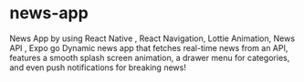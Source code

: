 # news-app
News App by using React Native , React Navigation, Lottie Animation, News API , Expo go
Dynamic news app that fetches real-time news from an API, features a smooth splash screen animation, a drawer menu for categories, and even push notifications for breaking news!
